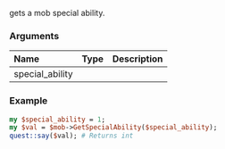 gets a mob special ability.
### Arguments
**Name**|**Type**|**Description**
:---|:---|:---
special_ability||

### Example

```perl
my $special_ability = 1;
my $val = $mob->GetSpecialAbility($special_ability);
quest::say($val); # Returns int
```